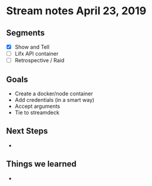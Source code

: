 # Stream notes April 23, 2019

## Segments

- [x] Show and Tell
- [ ] Lifx API container
- [ ] Retrospective / Raid

## Goals

- Create a docker/node container
- Add credentials (in a smart way)
- Accept arguments
- Tie to streamdeck

## Next Steps

-

## Things we learned

-
